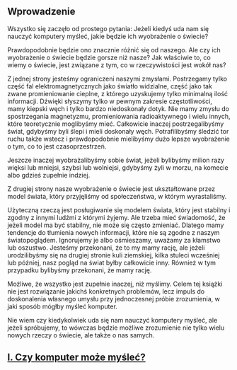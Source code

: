 ## Wprowadzenie

Wszystko się zaczęło od prostego pytania: Jeżeli kiedyś uda nam się nauczyć komputery myśleć,
jakie będzie ich wyobrażenie o świecie?

Prawdopodobnie będzie ono znacznie różnić się od naszego. Ale czy ich wyobrażenie o świecie będzie gorsze niż nasze? Jak właściwie to, co wiemy o świecie, jest związane z tym, co w rzeczywistości jest wokół nas?

Z jednej strony jesteśmy ograniczeni naszymi zmysłami. Postrzegamy tylko część fal elektromagnetycznych jako światło widzialne, część jako tak zwane promieniowanie cieplne, z którego uzyskujemy tylko minimalną ilość informacji.
Dźwięki słyszymy tylko w pewnym zakresie częstotliwości, mamy kiepski węch i tylko bardzo niedoskonały dotyk.
Nie mamy zmysłu do spostrzegania magnetyzmu, promieniowania radioaktywnego i wielu innych, które teoretycznie moglibyśmy mieć. Całkowicie inaczej postrzegalibyśmy świat, gdybyśmy byli ślepi i mieli doskonały węch.
Potrafilibyśmy śledzić tor ruchu także wstecz i prawdopodobnie mielibyśmy dużo lepsze wyobrażenie o tym,
co to jest czasoprzestrzeń.

Jeszcze inaczej wyobrażalibyśmy sobie świat, jeżeli bylibyśmy milion razy więksi lub mniejsi, szybsi lub wolniejsi,
gdybyśmy żyli w morzu, na komecie albo gdzieś zupełnie indziej.

Z drugiej strony nasze wyobrażenie o świecie jest ukształtowane przez model świata, który przyjęliśmy od społeczeństwa, w którym wyrastaliśmy.

Użyteczną rzeczą jest posługiwanie się modelem świata, który jest stabilny i zgodny z innymi ludźmi z którymi żyjemy.
Ale trzeba mieć świadomość, że jeżeli model ma być stabilny, nie może się często zmieniać.
Dlatego mamy tendencje do tłumienia nowych informacji, które nie są zgodne z naszym światopoglądem.
Ignorujemy je albo ośmieszamy, uważamy za kłamstwo lub oszustwo. Jesteśmy przekonani, że to my mamy rację,
ale jeżeli urodzilibyśmy się na drugiej stronie kuli ziemskiej, kilka stuleci wcześniej lub później,
nasz pogląd na świat byłby całkowicie inny. Również w tym przypadku bylibyśmy przekonani, że mamy rację.

Możliwe, że wszystko jest zupełnie inaczej, niż myślimy. Celem tej książki nie jest rozwiązanie jakichś konkretnych problemów, lecz impuls do doskonalenia własnego umysłu przy jednoczesnej próbie zrozumienia, w jaki sposób mógłby myśleć komputer.

Nie wiem czy kiedykolwiek uda się nam nauczyć komputery myśleć, ale jeżeli spróbujemy, to wówczas będzie możliwe zrozumienie nie tylko wielu nowych rzeczy o świecie, ale także o nas samych.

## [I. Czy komputer może myśleć?](rozdzial1)

